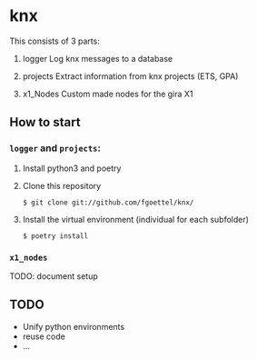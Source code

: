 # knx
This consists of 3 parts:

1. logger
Log knx messages to a database

2. projects
Extract information from knx projects (ETS, GPA)

3. x1_Nodes
Custom made nodes for the gira X1

## How to start
### `logger` and `projects`:

1. Install python3 and poetry
2. Clone this repository

   ```$ git clone git://github.com/fgoettel/knx/```

3. Install the virtual environment (individual for each subfolder)

    ```$ poetry install```

### `x1_nodes`
TODO: document setup


## TODO
* Unify python environments
* reuse code
* ...